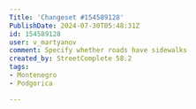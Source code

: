 ```yaml
---
Title: 'Changeset #154589128'
PublishDate: 2024-07-30T05:48:31Z
id: 154589128
user: v_martyanov
comment: Specify whether roads have sidewalks
created_by: StreetComplete 58.2
tags:
- Montenegro
- Podgorica

---
```

